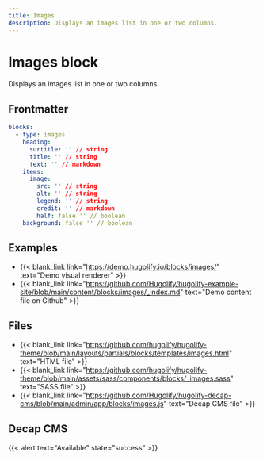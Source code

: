 ```yaml
---
title: Images
description: Displays an images list in one or two columns.
---
```


# Images block

Displays an images list in one or two columns.

## Frontmatter

```yml
blocks:
  - type: images
    heading:
      surtitle: '' // string
      title: '' // string
      text: '' // markdown
    items:
      image:
        src: '' // string
        alt: '' // string
        legend: '' // string
        credit: '' // markdown
        half: false '' // boolean
    background: false '' // boolean
```

## Examples

- {{< blank_link link="https://demo.hugolify.io/blocks/images/" text="Demo visual renderer" >}}
- {{< blank_link link="https://github.com/Hugolify/hugolify-example-site/blob/main/content/blocks/images/_index.md" text="Demo content file on Github" >}}

## Files

- {{< blank_link link="https://github.com/hugolify/hugolify-theme/blob/main/layouts/partials/blocks/templates/images.html" text="HTML file" >}}
- {{< blank_link link="https://github.com/hugolify/hugolify-theme/blob/main/assets/sass/components/blocks/_images.sass" text="SASS file" >}}
- {{< blank_link link="https://github.com/Hugolify/hugolify-decap-cms/blob/main/admin/app/blocks/images.js" text="Decap CMS file" >}}

## Decap CMS

{{< alert text="Available" state="success" >}}
